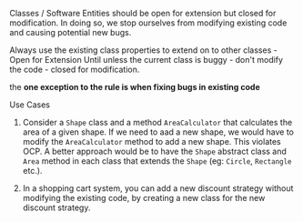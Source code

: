 Classes / Software Entities should be open for extension but closed for modification.
In doing so, we stop ourselves from modifying existing code and causing potential new bugs.

Always use the existing class properties to extend on to other classes - Open for Extension
Until unless the current class is buggy - don't modify the code - closed for modification.

the **one exception to the rule is when fixing bugs in existing code**




Use Cases

1. Consider a `Shape` class and a method `AreaCalculator` that calculates the area of a given shape. 
If we need to aad a new shape, we would have to modify the  `AreaCalculator` method to add a new shape.
This violates OCP. A better approach would be to have the `Shape` abstract class and `Area` method in each
class that extends the `Shape` (eg: `Circle`, `Rectangle` etc.).

2. In a shopping cart system, you can add a new discount strategy without modifying the existing code, by 
creating a new class for the new discount strategy.



